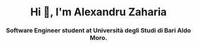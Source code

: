 <h1 align="center">Hi 👋, I'm Alexandru Zaharia</h1>
<h3 align="center">Software Engineer student at Università degli Studi di Bari Aldo Moro.</h3>
